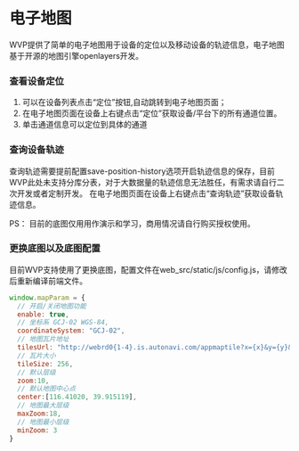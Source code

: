 <!-- 电子地图 -->

# 电子地图

WVP提供了简单的电子地图用于设备的定位以及移动设备的轨迹信息，电子地图基于开源的地图引擎openlayers开发。

### 查看设备定位

1. 可以在设备列表点击“定位”按钮,自动跳转到电子地图页面；
2. 在电子地图页面在设备上右键点击“定位”获取设备/平台下的所有通道位置。
3. 单击通道信息可以定位到具体的通道

### 查询设备轨迹

查询轨迹需要提前配置save-position-history选项开启轨迹信息的保存，目前WVP此处未支持分库分表，对于大数据量的轨迹信息无法胜任，有需求请自行二次开发或者定制开发。
在电子地图页面在设备上右键点击“查询轨迹”获取设备轨迹信息。

PS： 目前的底图仅用用作演示和学习，商用情况请自行购买授权使用。

### 更换底图以及底图配置

目前WVP支持使用了更换底图，配置文件在web_src/static/js/config.js，请修改后重新编译前端文件。

```javascript
window.mapParam = {
  // 开启/关闭地图功能
  enable: true,
  // 坐标系 GCJ-02 WGS-84,
  coordinateSystem: "GCJ-02",
  // 地图瓦片地址
  tilesUrl: "http://webrd0{1-4}.is.autonavi.com/appmaptile?x={x}&y={y}&z={z}&lang=zh_cn&size=1&scale=1&style=8",
  // 瓦片大小
  tileSize: 256,
  // 默认层级
  zoom:10,
  // 默认地图中心点
  center:[116.41020, 39.915119],
  // 地图最大层级
  maxZoom:18,
  // 地图最小层级
  minZoom: 3
}
```
